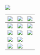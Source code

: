 
![][visits]

| ![][col-img]| ![][col-img]  | ![][col-img] |
|-|-|-|
|[![][img-1]][dep-1] | [![][img-2]][dep-2] |  [![][img-3]][dep-3] | 
|[![][github-badge]][src-1] |[![][github-badge]][src-2] | [![][github-badge]][src-3] |
|[![][img-4]][dep-4]|  [![][img-7]][dep-7] |
|[![][github-badge]][src-4] | [![][github-badge]][src-7] |



<!--
#### 
|🍳 Skills| ![][col-img]|
|-|-|
|**Languages**|![][java-badge]![][cpp-badge]![][js-badge]![][python-badge] |
|**Databases**|![][postgres-badge]|
|**Tools**|![][vscode-badge]![][intellij-badge]![][git-badge]![][vercel-badge]|

|📚Libraries| ![][col-img]|
|-|-|
|**Javascript**|![][react-badge]![][webpack-badge]![][threejs-badge]|
|**Java**|![][spring-badge]|
|**Python**|![][tensorflow-badge]![][scipy-badge]![][pandas-badge]![][matplotlib-badge]![][keras-badge]|
-->

<!-- Assets -->
  <!-- Other stuff -->
  [visits]: https://visit-counter.vercel.app/counter.png?page=https%3A%2F%2Fgithub.com%2FAebel-Shajan&s=40&c=000000&bg=00000000&no=5&ff=linebeam&tb=Visits%3A+&ta=
  
  <!-- For equal columns -->
  [col-img]: https://github.com/user-attachments/assets/fd52a5cf-d0c2-43dd-b53f-7762c124308d


  <!-- Project deployments -->
  [dep-1]: https://aebel-shajan.github.io/year-in-data
  [dep-2]: https://chromewebstore.google.com/detail/subway-surfers-screen-rea/jcijfneifjnhbgahlokgkmpcnocgpegd
  [dep-3]: https://chromewebstore.google.com/detail/scroll-minimap-for-chatgp/apekbedjllgmacohbcckgipfhjddehkf
  [dep-4]: https://gitmon-card-generator.vercel.app
  [dep-5]: https://strong.streamlit.app
  [dep-6]: https://wocket-weague.vercel.app
  [dep-7]: https://aebel-shajan.github.io/
  [dep-8]: https://chromewebstore.google.com/detail/contents-panel-for-fcc/cmogdnmmkblhlbdbppfahmclekapmdjo
  [dep-9]: https://driftin-deliveries.vercel.app/
  
  <!-- Project links -->
  [src-1]:https://github.com/Aebel-Shajan/year-in-data
  [src-2]:https://github.com/Aebel-Shajan/subway_surfers_screen_reader
  [src-3]:https://github.com/Aebel-Shajan/scroll-minimap-for-chatgpt
  [src-4]:https://github.com/Aebel-Shajan/gitmon-card-generator
  [src-5]:https://github.com/Aebel-Shajan/gym-data-analysis
  [src-6]:https://github.com/Aebel-Shajan/Wocket-Weague
  [src-7]:https://github.com/Aebel-Shajan/aebel-shajan.github.io
  [src-8]:https://github.com/Aebel-Shajan/FreeCodeCamp-Contents-Chrome-Extension
  [src-9]:https://github.com/Aebel-Shajan/Driftin-Deliveries
  
  <!-- Project thumbnails -->
  [img-1]:https://repository-images.githubusercontent.com/903916918/0f47237c-abc5-45c3-ad78-abcca7206b0a
  [img-2]:https://raw.github.com/Aebel-Shajan/subway_surfers_screen_reader/main/thumbnail.png
  [img-3]:https://raw.github.com/Aebel-Shajan/scroll-minimap-for-chatgpt/main/thumbnail.png
  [img-4]:https://raw.github.com/Aebel-Shajan/gitmon-card-generator/main/thumbnail.png
  [img-5]:https://raw.github.com/Aebel-Shajan/gym-data-analysis/main/thumbnail.png
  [img-6]:https://raw.github.com/Aebel-Shajan/Wocket-Weague/main/thumbnail.png
  [img-7]:https://raw.github.com/Aebel-Shajan/aebel-shajan.github.io/main/thumbnail.png
  [img-8]:https://raw.github.com/Aebel-Shajan/FreeCodeCamp-Contents-Chrome-Extension/main/thumbnail.png
  [img-9]:https://raw.github.com/Aebel-Shajan/Driftin-Deliveries/main/thumbnail.png

  <!-- Socials -->
  [twitter]: https://img.shields.io/badge/X-000?logo=x&logoColor=fff&style=for-the-badge
  [twitter-src]: https://x.com/aebel_s
  [free-code-camp]: https://img.shields.io/badge/freeCodeCamp-0A0A23?logo=freecodecamp&logoColor=fff&style=for-the-badge
  [free-code-camp-src]:https://www.freecodecamp.org/Aebel 
  [hacker-rank]: https://img.shields.io/badge/HackerRank-00EA64?logo=hackerrank&logoColor=000&style=for-the-badge
  [hacker-rank-src]: https://www.hackerrank.com/profile/aebelshajan_work
  [linked-in]: https://img.shields.io/badge/LinkedIn-0A66C2?logo=linkedin&logoColor=fff&style=for-the-badge
  [linked-in-src]:https://www.linkedin.com/in/aebel-shajan/ 

  <!-- Badges -->   
  [github-badge]: https://img.shields.io/badge/GitHub-181717?logo=github&logoColor=fff&style=for-the-badge
  [java-badge]: https://img.shields.io/badge/java-%23ED8B00.svg?style=for-the-badge&logo=openjdk&logoColor=white
  [cpp-badge]: https://img.shields.io/badge/c++-%2300599C.svg?style=for-the-badge&logo=c%2B%2B&logoColor=white
  [js-badge]: https://img.shields.io/badge/javascript-%23323330.svg?style=for-the-badge&logo=javascript&logoColor=%23F7DF1E
  [python-badge]: https://img.shields.io/badge/python-3670A0?style=for-the-badge&logo=python&logoColor=ffdd54
  [postgres-badge]: https://img.shields.io/badge/postgres-%23316192.svg?style=for-the-badge&logo=postgresql&logoColor=white
  [vscode-badge]: https://img.shields.io/badge/Visual%20Studio%20Code-0078d7.svg?style=for-the-badge&logo=visual-studio-code&logoColor=white
  [intellij-badge]: https://img.shields.io/badge/IntelliJIDEA-000000.svg?style=for-the-badge&logo=intellij-idea&logoColor=white
  [git-badge]: https://img.shields.io/badge/git-%23F05033.svg?style=for-the-badge&logo=git&logoColor=white
  [vercel-badge]: https://img.shields.io/badge/vercel-%23000000.svg?style=for-the-badge&logo=vercel&logoColor=white
  [react-badge]: https://img.shields.io/badge/react-%2320232a.svg?style=for-the-badge&logo=react&logoColor=%2361DAFB
  [webpack-badge]: https://img.shields.io/badge/webpack-%238DD6F9.svg?style=for-the-badge&logo=webpack&logoColor=black
  [threejs-badge]: https://img.shields.io/badge/threejs-black?style=for-the-badge&logo=three.js&logoColor=white
  [spring-badge]: https://img.shields.io/badge/spring-%236DB33F.svg?style=for-the-badge&logo=spring&logoColor=white
  [tensorflow-badge]: https://img.shields.io/badge/TensorFlow-%23FF6F00.svg?style=for-the-badge&logo=TensorFlow&logoColor=white
  [scipy-badge]: https://img.shields.io/badge/SciPy-%230C55A5.svg?style=for-the-badge&logo=scipy&logoColor=%white
  [pandas-badge]: https://img.shields.io/badge/pandas-%23150458.svg?style=for-the-badge&logo=pandas&logoColor=white
  [matplotlib-badge]: https://img.shields.io/badge/Matplotlib-%23ffffff.svg?style=for-the-badge&logo=Matplotlib&logoColor=black
  [keras-badge]: https://img.shields.io/badge/Keras-%23D00000.svg?style=for-the-badge&logo=Keras&logoColor=white

<!--
**Aebel-Shajan/Aebel-Shajan** is a ✨ _special_ ✨ repository because its `README.md` (this file) appears on your GitHub profile.

Here are some ideas to get you started:

- 🔭 I’m currently working on ...
- 
- 👯 I’m looking to collaborate on ...
- 🤔 I’m looking for help with ...
- 💬 Ask me about ...
- 📫 How to reach me: ...
- 😄 Pronouns: ...
- ⚡ Fun fact: ...
-->

